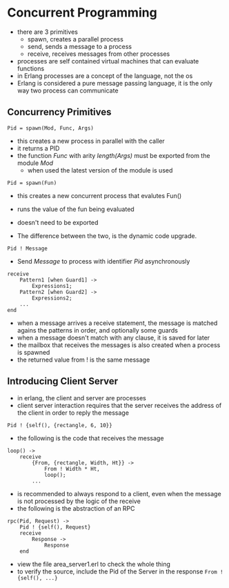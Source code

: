# Concurrent Programming
- there are 3 primitives
    - spawn, creates a parallel process
    - send, sends a message to a process
    - receive, receives messages from other processes
- processes are self contained virtual machines that can evaluate functions
- in Erlang processes are a concept of the language, not the os
- Erlang is considered a pure message passing language, it is the only way two process can communicate

## Concurrency Primitives

```
Pid = spawn(Mod, Func, Args)
```
- this creates a new process in parallel with the caller
- it returns a PID
- the function _Func_ with arity _length(Args)_ must be exported from the module _Mod_
    - when used the latest version of the module is used

```
Pid = spawn(Fun)
```
- this creates a new concurrent process that evalutes Fun()
- runs the value of the fun being evaluated
- doesn't need to be exported

- The difference between the two, is the dynamic code upgrade.

```
Pid ! Message
```
- Send _Message_ to process with identifier _Pid_ asynchronously 

```
receive 
    Pattern1 [when Guard1] ->
        Expressions1;
    Pattern2 [when Guard2] ->
        Expressions2;
    ...
end
```
- when a message arrives a receive statement, the message is matched agains the patterns in order, and optionally some guards
- when a message doesn't match with any clause, it is saved for later
- the mailbox that receives the messages is also created when a process is spawned
- the returned value from ! is the same message

## Introducing Client Server
- in erlang, the client and server are processes
- client server interaction requires that the server receives the address of the client in order to reply the message
```
Pid ! {self(), {rectangle, 6, 10}}
```
- the following is the code that receives the message
```
loop() ->
    receive
        {From, {rectangle, Width, Ht}} ->
            From ! Width * Ht,
            loop();
        ...
```
- is recommended to always respond to a client, even when the message is not processed by the logic of the receive
- the following is the abstraction of an RPC
```
rpc(Pid, Request) ->
    Pid ! {self(), Request}
    receive
        Response ->
            Response
    end
```
- view the file area_server1.erl to check the whole thing
- to verify the source, include the Pid of the Server in the response `From ! {self(), ...}`

